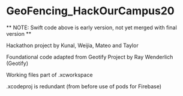 # GeoFencing_HackOurCampus20

** NOTE: Swift code above is early version, not yet merged with final version **

Hackathon project by Kunal, Weijia, Mateo and Taylor

Foundational code adapted from Geotify Project by Ray Wenderlich (Geotify)

Working files part of .xcworkspace

.xcodeproj is redundant (from before use of pods for Firebase)


